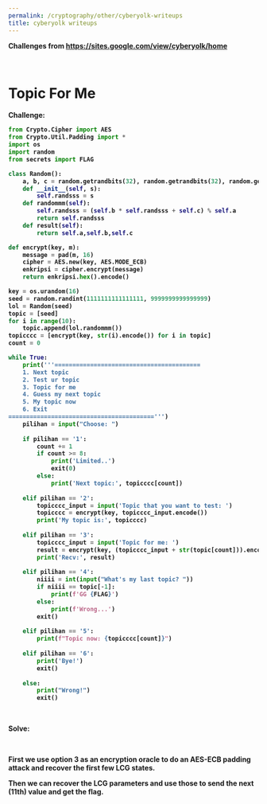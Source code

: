 ```yaml
---
permalink: /cryptography/other/cyberyolk-writeups
title: cyberyolk writeups
---
```


<b>
  
Challenges from <https://sites.google.com/view/cyberyolk/home>

<br>



# Topic For Me

Challenge:

```python
from Crypto.Cipher import AES
from Crypto.Util.Padding import *
import os
import random
from secrets import FLAG

class Random():
    a, b, c = random.getrandbits(32), random.getrandbits(32), random.getrandbits(32)
    def __init__(self, s):
        self.randsss = s
    def randommm(self):
        self.randsss = (self.b * self.randsss + self.c) % self.a
        return self.randsss
    def result(self):
        return self.a,self.b,self.c

def encrypt(key, m):
    message = pad(m, 16)
    cipher = AES.new(key, AES.MODE_ECB)
    enkripsi = cipher.encrypt(message)
    return enkripsi.hex().encode()

key = os.urandom(16)
seed = random.randint(1111111111111111, 9999999999999999)
lol = Random(seed)
topic = [seed]
for i in range(10):
    topic.append(lol.randommm())
topicccc = [encrypt(key, str(i).encode()) for i in topic]
count = 0

while True:
    print('''=========================================
    1. Next topic
    2. Test ur topic
    3. Topic for me
    4. Guess my next topic
    5. My topic now
    6. Exit
=========================================''')
    pilihan = input("Choose: ")
    
    if pilihan == '1':
        count += 1
        if count >= 8:
            print('Limited..')
            exit(0)
        else:
            print('Next topic:', topicccc[count])
    
    elif pilihan == '2':
        topicccc_input = input('Topic that you want to test: ')
        topicccc = encrypt(key, topicccc_input.encode())
        print('My topic is:', topicccc)
    
    elif pilihan == '3':
        topicccc_input = input('Topic for me: ')
        result = encrypt(key, (topicccc_input + str(topic[count])).encode())
        print('Recv:', result)
    
    elif pilihan == '4':
        niiii = int(input("What's my last topic? "))
        if niiii == topic[-1]:
            print(f'GG {FLAG}')
        else:
            print(f'Wrong...')
        exit()
    
    elif pilihan == '5':
        print(f"Topic now: {topicccc[count]}")
    
    elif pilihan == '6':
        print('Bye!')
        exit()
    
    else:
        print("Wrong!")
        exit()
```

<br>

Solve:

<br>

First we use option 3 as an encryption oracle to do an AES-ECB padding attack and recover the first few LCG states.

Then we can recover the LCG parameters and use those to send the next (11th) value and get the flag.

<br>
